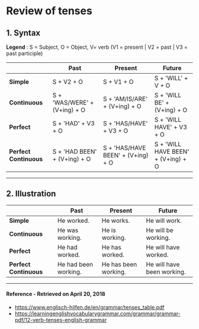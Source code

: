# Review of tenses

## 1. Syntax
<strong>Legend</strong> : S = Subject, O = Object, V= verb (V1 = present | V2 = past | V3 = past participle)  

|  | Past  | Present | Future |
 ------------- | ------------- | ------------- | -------------
 **Simple**  | S + V2 + O | S + V1 + O  | S + 'WILL' + V + O
 **Continuous**  | S + 'WAS/WERE' + (V+ing) + O | S + 'AM/IS/ARE' + (V+ing) + O  | S + 'WILL BE' + (V+ing) + O
 **Perfect**  | S + 'HAD' + V3 + O | S + 'HAS/HAVE' + V3 + O | S + 'WILL HAVE' + V3 + O 
 **Perfect Continuous**  | S + 'HAD BEEN' + (V+ing) + O | S + 'HAS/HAVE BEEN' + (V+ing) + O  | S + 'WILL HAVE BEEN' + (V+ing) + O
 
 <hr>
 
 ## 2. Illustration
 
 |  | Past  | Present | Future |
 ------------- | ------------- | ------------- | -------------
 **Simple**  | He worked. | He works.  | He will work.
 **Continuous**  | He was working. | He is working.  | He will be working.
 **Perfect**  | He had worked. | He has worked. | He will have worked.
 **Perfect Continuous**  | He had been working. | He has been working. | He will have been working.
 
 <hr>
 
 #### Reference - Retrieved on April 20, 2018

* https://www.englisch-hilfen.de/en/grammar/tenses_table.pdf  
* https://learningenglishvocabularygrammar.com/grammar/grammar-pdf/12-verb-tenses-english-grammar
